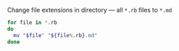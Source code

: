 Change file extensions in directory — all `*.rb` files to `*.md`
```bash
for file in *.rb
do
  mv "$file" "${file%.rb}.md"
done
```
